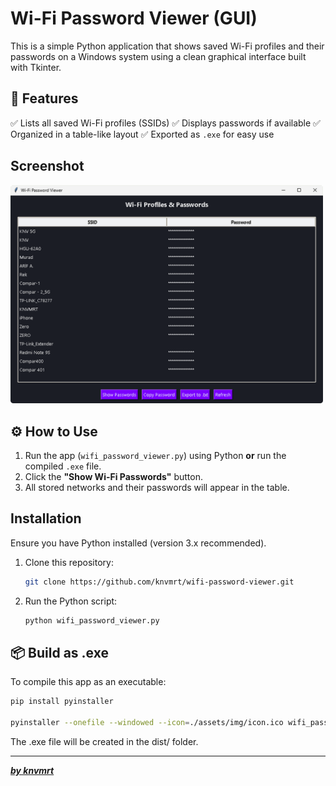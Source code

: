 # Wi-Fi Password Viewer (GUI)

This is a simple Python application that shows saved Wi-Fi profiles and their passwords on a Windows system using a clean graphical interface built with Tkinter.

## 🔧 Features
✅ Lists all saved Wi-Fi profiles (SSIDs)
✅ Displays passwords if available
✅ Organized in a table-like layout
✅ Exported as `.exe` for easy use

## Screenshot
<img src="./assets/img/app-ui.png" alt="appscreen" width="500" height="auto" title="App Screen"/>

## ⚙️ How to Use
1. Run the app (`wifi_password_viewer.py`) using Python **or** run the compiled `.exe` file.
2. Click the **"Show Wi-Fi Passwords"** button.
3. All stored networks and their passwords will appear in the table.
   
## Installation
Ensure you have Python installed (version 3.x recommended).

1. Clone this repository:
   ```bash
   git clone https://github.com/knvmrt/wifi-password-viewer.git
   ```
2. Run the Python script:
   ```bash
   python wifi_password_viewer.py
   ```

## 📦 Build as .exe
To compile this app as an executable:

```bash
pip install pyinstaller

pyinstaller --onefile --windowed --icon=./assets/img/icon.ico wifi_password_viewer.py
```

The .exe file will be created in the dist/ folder.

---

[**_by knvmrt_**](https://github.com/knvmrt)